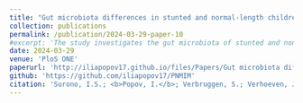 ```yaml
---
title: "Gut microbiota differences in stunted and normal-length children aged 36–45 months in East Nusa Tenggara, Indonesia"
collection: publications
permalink: /publication/2024-03-29-paper-10
#excerpt: 'The study investigates the gut microbiota of stunted and non-stunted children in East Nusa Tenggara, Indonesia. It found that certain bacteria were more prevalent in stunted children and correlated with their growth parameters. The study also found lower concentrations of fecal short-chain fatty acids (SCFAs) in stunted children, indicating lower energy extraction by their gut microbiota. These findings suggest a potential role of gut microbiota in stunting, but further studies are needed to confirm this.'
date: 2024-03-29
venue: 'PloS ONE'
paperurl: 'http://iliapopov17.github.io/files/Papers/Gut microbiota differences in stunted and normal-length children aged 36–45 months in East Nusa Tenggara, Indonesia.pdf'
github: 'https://github.com/iliapopov17/PNMIM'
citation: 'Surono, I.S.; <b>Popov, I.</b>; Verbruggen, S.; Verhoeven, J.; Kusumo, P.D.; Venema, K. <i>PLOS ONE</i> 2024, 19, e0299349,<br/>[![DOI](https://img.shields.io/badge/DOI-10.1371%2Fjournal.pone.0299349-blue)](https://doi.org/10.1371/journal.pone.0299349)'
---
```

